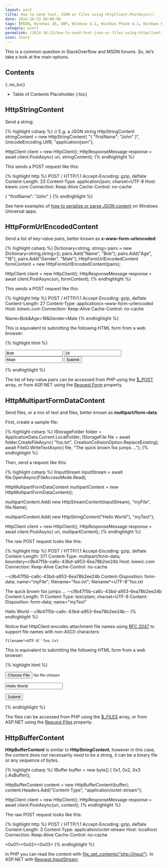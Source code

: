 ```yaml
---
layout: post
title: How to send text, JSON or files using HttpClient.PostAsync()
date: 2014-10-23 00:00:00
tags: [MSDN, Windows 10, UWP, Windows 8.1, Windows Phone 8.1, Windows Runtime, WinRT, Windows Store Apps, Windows.Web.Http]
category: winrt
permalink: /2014-10-23/how-to-send-text-json-or-files-using-httpclient-postasync
icon: share
---
```


This is a common question in StackOverflow and MSDN forums. So, let’s take a look at the main options.

## Contents
{:.no_toc}

* Table of Contents Placeholder
{:toc}

## HttpStringContent

Send a string:

{% highlight csharp %}
// E.g. a JSON string
HttpStringContent stringContent = new HttpStringContent(
    "{ \"firstName\": \"John\" }",
    UnicodeEncoding.Utf8,
    "application/json");

HttpClient client = new HttpClient();
HttpResponseMessage response = await client.PostAsync(
    uri,
    stringContent);
{% endhighlight %}

This sends a POST request like this:

{% highlight http %}
POST / HTTP/1.1
Accept-Encoding: gzip, deflate
Content-Length: 23
Content-Type: application/json; charset=UTF-8
Host: kiewic.com
Connection: Keep-Alive
Cache-Control: no-cache

{ "firstName": "John" }
{% endhighlight %}

See here examples of [how to serialize or parse JSON content][msdn_json] on Windows Universal apps.

## HttpFormUrlEncodedContent

Send a list of key-value pairs, better known as **x-www-form-urlencoded**:

{% highlight csharp %}
Dictionary<string, string> pairs = new Dictionary<string,string>();
pairs.Add("Name", "Bob");
pairs.Add("Age", "18");
pairs.Add("Gender", "Male");
HttpFormUrlEncodedContent formContent =
    new HttpFormUrlEncodedContent(pairs);
 
HttpClient client = new HttpClient();
HttpResponseMessage response = await client.PostAsync(uri, formContent);
{% endhighlight %}

This sends a POST request like this:

{% highlight http %}
POST / HTTP/1.1
Accept-Encoding: gzip, deflate
Content-Length: 27
Content-Type: application/x-www-form-urlencoded
Host: kiewic.com
Connection: Keep-Alive
Cache-Control: no-cache

Name=Bob&Age=18&Gender=Male
{% endhighlight %}

This is equivalent to submitting the following HTML form from a web browser:

{% highlight html %}
<form action="http://kiewic.com/" method="post">
    <input name="Name" type="text" value="Bob" />
    <input name="Age" type="text" value="18" />
    <input name="Gender" type="text" value="Male" />
    <input type="submit" />
</form>
{% endhighlight %}

The list of key-value pairs can be accessed from PHP using the [$_POST][php_post] array, or from ASP.NET using the [Request.Form][aspnet_form] property.

## HttpMultipartFormDataContent

Send files, or a mix of text and files, better known as **multipart/form-data**.

First, create a sample file:

{% highlight csharp %}
IStorageFolder folder = ApplicationData.Current.LocalFolder;
IStorageFile file = await folder.CreateFileAsync(
    "foo.txt",
    CreationCollisionOption.ReplaceExisting);
await FileIO.WriteTextAsync(
    file,
    "The quick brown fox jumps ...");
{% endhighlight %}

Then, send a request like this:

{% highlight csharp %}
IInputStream inputStream = await file.OpenAsync(FileAccessMode.Read);

HttpMultipartFormDataContent multipartContent =
    new HttpMultipartFormDataContent();

multipartContent.Add(
    new HttpStreamContent(inputStream),
    "myFile",
    file.Name);
    
multipartContent.Add(
    new HttpStringContent("Hello World"),
    "myText");
 
HttpClient client = new HttpClient();
HttpResponseMessage response = await client.PostAsync(
    uri,
    multipartContent);
{% endhighlight %}

The raw POST request looks like this:

{% highlight http %}
POST / HTTP/1.1
Accept-Encoding: gzip, deflate
Content-Length: 371
Content-Type: multipart/form-data; boundary=c9b47f5b-ca6c-43bd-a953-6ea78b2ee24b
Host: kiewic.com
Connection: Keep-Alive
Cache-Control: no-cache

--c9b47f5b-ca6c-43bd-a953-6ea78b2ee24b
Content-Disposition: form-data; name="myFile"; filename="foo.txt"; filename*=UTF-8''foo.txt

The quick brown fox jumps ...
--c9b47f5b-ca6c-43bd-a953-6ea78b2ee24b
Content-Length: 11
Content-Type: text/plain; charset=UTF-8
Content-Disposition: form-data; name="myText"

Hello World
--c9b47f5b-ca6c-43bd-a953-6ea78b2ee24b--
{% endhighlight %}

Notice that HttpClient encodes attachment file names using [RFC 2047][rfc_2047] to support file names with non-ASCII characters:

    filename*=UTF-8''foo.txt

This is equivalent to submitting the following HTML form from a web browser:

{% highlight html %}
<form action="http://kiewic.com/" method="post" enctype="multipart/form-data">
    <p><input name="myFile" type="file" /></p>
    <p><input name="myText" type="text" value="Hello World" /></p>
    <p><input type="submit" /></p>
</form>
{% endhighlight %}

The files can be accessed from PHP using the [$_FILES][php_files] array, or from ASP.NET using the [Request.Files][aspnet_files] property.

## HttpBufferContent

**HttpBufferContent** is similar to **HttpStringContent**, however in this case, the content does not necessarily need to be a string, it can be a binary file or any sequence of bytes.

{% highlight csharp %}
IBuffer buffer = new byte[] { 0x1, 0x2, 0x3 }.AsBuffer();

HttpBufferContent content = new HttpBufferContent(buffer);
content.Headers.Add("Content-Type", "application/octet-stream");

HttpClient client = new HttpClient();
HttpResponseMessage response = await client.PostAsync(uri, content);
{% endhighlight %}

The raw POST request looks like this:

{% highlight http %}
POST / HTTP/1.1
Accept-Encoding: gzip, deflate
Content-Length: 3
Content-Type: application/octet-stream
Host: localhost
Connection: Keep-Alive
Cache-Control: no-cache

<0x01><0x02><0x03>
{% endhighlight %}

In PHP you can read the content with [file_get_contents("php://input")][php_file_get_contents]. In ASP.NET with [Request.InputStream][aspnet_inputstream].

[msdn_json]: https://msdn.microsoft.com/en-us/library/windows/apps/xaml/hh770289.aspx
[php_post]: http://php.net/manual/en/reserved.variables.post.php
[php_files]: http://php.net/manual/en/reserved.variables.files.php
[php_file_get_contents]: https://php.net/manual/en/function.file-get-contents.php
[aspnet_form]: https://msdn.microsoft.com/en-us/library/system.web.httprequestbase.form(v=vs.110).aspx
[aspnet_files]: https://msdn.microsoft.com/en-us/library/system.web.httprequestbase.files(v=vs.110).aspx
[aspnet_inputstream]: https://msdn.microsoft.com/en-us/library/system.web.httprequestbase.inputstream(v=vs.110).aspx
[rfc_2047]: http://tools.ietf.org/html/rfc2047

